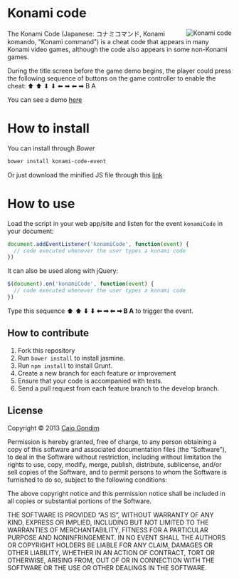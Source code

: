 # Konami code

<img
    src="https://raw.github.com/caiogondim/konami-code/master/konami-code-logo.png"
    alt="Konami code"
    align="right"
/>

The Konami Code (Japanese: コナミコマンド, Konami komando, "Konami command") is a
cheat code that appears in many Konami video games, although the code also
appears in some non-Konami games.

During the title screen before the game demo begins, the player could press the
following sequence of buttons on the game controller to enable the cheat:
⬆ ⬆ ⬇ ⬇ ⬅ ➡ ⬅ ➡ B A

You can see a demo [here](http://caiogondim.github.io/js-konami-code-event/)

# How to install

You can install through _Bower_

```bash
bower install konami-code-event
```

Or just download the minified JS file through this
[link](https://raw.github.com/caiogondim/js-konami-code-event/master/src/konami-code.min.js)

# How to use

Load the script in your web app/site and listen for the event `konamiCode` in
your document:

```javascript
document.addEventListener('konamiCode', function(event) {
  // code executed whenever the user types a konami code
})
```

It can also be used along with jQuery:

```javascript
$(document).on('konamiCode', function(event) {
  // code executed whenever the user types a konami code
})
```

Type this sequence **⬆ ⬆ ⬇ ⬇ ⬅ ➡ ⬅ ➡ B A** to trigger the event.


## How to contribute

1. Fork this repository		
2. Run `bower install` to install jasmine. 	
3. Run `npm install` to install Grunt. 	
4. Create a new branch for each feature or improvement	
5. Ensure that your code is accompanied with tests. 	
6. Send a pull request from each feature branch to the develop branch.


## License

Copyright © 2013 [Caio Gondim](http://caiogondim.com)

Permission is hereby granted, free of charge, to any person obtaining a copy of
this software and associated documentation files (the “Software”), to deal in
the Software without restriction, including without limitation the rights to
use, copy, modify, merge, publish, distribute, sublicense, and/or sell copies of
the Software, and to permit persons to whom the Software is furnished to do so,
subject to the following conditions:

The above copyright notice and this permission notice shall be included in all
copies or substantial portions of the Software.

THE SOFTWARE IS PROVIDED “AS IS”, WITHOUT WARRANTY OF ANY KIND, EXPRESS OR
IMPLIED, INCLUDING BUT NOT LIMITED TO THE WARRANTIES OF MERCHANTABILITY, FITNESS
FOR A PARTICULAR PURPOSE AND NONINFRINGEMENT. IN NO EVENT SHALL THE AUTHORS OR
COPYRIGHT HOLDERS BE LIABLE FOR ANY CLAIM, DAMAGES OR OTHER LIABILITY, WHETHER
IN AN ACTION OF CONTRACT, TORT OR OTHERWISE, ARISING FROM, OUT OF OR IN
CONNECTION WITH THE SOFTWARE OR THE USE OR OTHER DEALINGS IN THE SOFTWARE.
